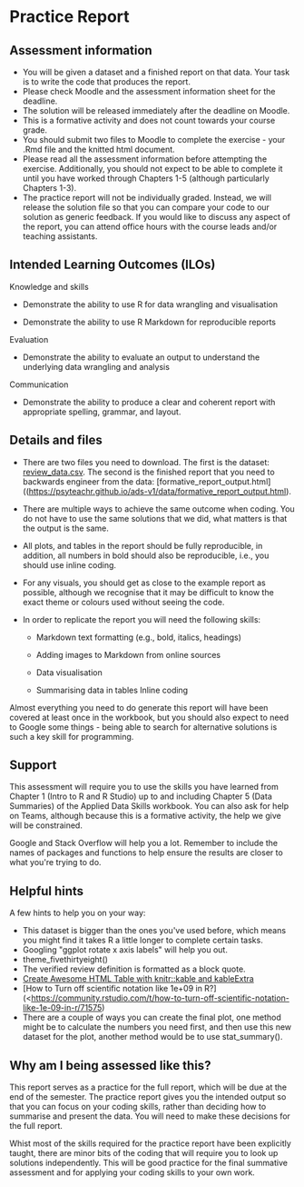 # Practice Report

## Assessment information

-   You will be given a dataset and a finished report on that data. Your task is to write the code that produces the report.
-   Please check Moodle and the assessment information sheet for the deadline.
-   The solution will be released immediately after the deadline on Moodle.
-   This is a formative activity and does not count towards your course grade.
-   You should submit two files to Moodle to complete the exercise - your .Rmd file and the knitted html document.
-   Please read all the assessment information before attempting the exercise. Additionally, you should not expect to be able to complete it until you have worked through Chapters 1-5 (although particularly Chapters 1-3).
-   The practice report will not be individually graded. Instead, we will release the solution file so that you can compare your code to our solution as generic feedback. If you would like to discuss any aspect of the report, you can attend office hours with the course leads and/or teaching assistants.

## Intended Learning Outcomes (ILOs)

Knowledge and skills

-   Demonstrate the ability to use R for data wrangling and visualisation

-   Demonstrate the ability to use R Markdown for reproducible reports

Evaluation

-   Demonstrate the ability to evaluate an output to understand the underlying data wrangling and analysis

Communication

-   Demonstrate the ability to produce a clear and coherent report with appropriate spelling, grammar, and layout.

## Details and files

-   There are two files you need to download. The first is the dataset: [review_data.csv](https://psyteachr.github.io/ads-v1/data/review_data.csv). The second is the finished report that you need to backwards engineer from the data: [formative_report_output.html]((https://psyteachr.github.io/ads-v1/data/formative_report_output.html).

-   There are multiple ways to achieve the same outcome when coding. You do not have to use the same solutions that we did, what matters is that the output is the same.

-   All plots, and tables in the report should be fully reproducible, in addition, all numbers in bold should also be reproducible, i.e., you should use inline coding.

-   For any visuals, you should get as close to the example report as possible, although we recognise that it may be difficult to know the exact theme or colours used without seeing the code.

-   In order to replicate the report you will need the following skills:

    -   Markdown text formatting (e.g., bold, italics, headings)

    -   Adding images to Markdown from online sources

    -   Data visualisation

    -   Summarising data in tables Inline coding

Almost everything you need to do generate this report will have been covered at least once in the workbook, but you should also expect to need to Google some things - being able to search for alternative solutions is such a key skill for programming.

## Support

This assessment will require you to use the skills you have learned from Chapter 1 (Intro to R and R Studio) up to and including Chapter 5 (Data Summaries) of the Applied Data Skills workbook. You can also ask for help on Teams, although because this is a formative activity, the help we give will be constrained.

Google and Stack Overflow will help you a lot. Remember to include the names of packages and functions to help ensure the results are closer to what you're trying to do.

## Helpful hints

A few hints to help you on your way:

-   This dataset is bigger than the ones you've used before, which means you might find it takes R a little longer to complete certain tasks.
-   Googling "ggplot rotate x axis labels" will help you out.
-   theme_fivethirtyeight()
-   The verified review definition is formatted as a block quote.
-   [Create Awesome HTML Table with knitr::kable and kableExtra](https://haozhu233.github.io/kableExtra/awesome_table_in_html)
-   [How to Turn off scientific notation like 1e+09 in R?](<https://community.rstudio.com/t/how-to-turn-off-scientific-notation-like-1e-09-in-r/71575)
-   There are a couple of ways you can create the final plot, one method might be to calculate the numbers you need first, and then use this new dataset for the plot, another method would be to use stat_summary().

## Why am I being assessed like this?

This report serves as a practice for the full report, which will be due at the end of the semester. The practice report gives you the intended output so that you can focus on your coding skills, rather than deciding how to summarise and present the data. You will need to make these decisions for the full report.

Whist most of the skills required for the practice report have been explicitly taught, there are minor bits of the coding that will require you to look up solutions independently. This will be good practice for the final summative assessment and for applying your coding skills to your own work.

